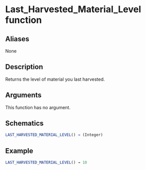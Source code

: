 # Last_Harvested_Material_Level function

## Aliases

None

## Description

Returns the level of material you last harvested.

## Arguments

This function has no argument.

## Schematics

```js
LAST_HARVESTED_MATERIAL_LEVEL() → (Integer)
```

## Example

```js
LAST_HARVESTED_MATERIAL_LEVEL() → 10
```
